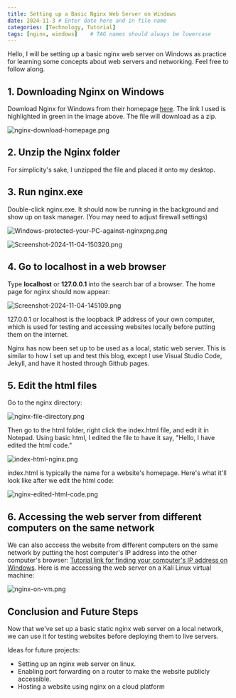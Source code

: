```yaml
---
title: Setting up a Basic Nginx Web Server on Windows
date: 2024-11-3 # Enter date here and in file name
categories: [Technology, Tutorial]
tags: [nginx, windows]    # TAG names should always be lowercase
---
```


Hello, I will be setting up a basic nginx web server on Windows as practice for learning some concepts about web servers and networking. Feel free to follow along. 

## 1. Downloading Nginx on Windows

Download Nginx for Windows from their homepage [here](https://nginx.org/en/download.html). The link I used is highlighted in green in the image above. The file will download as a zip.

![nginx-download-homepage.png](https://i.postimg.cc/vT373dD3/nginx-download-homepage.png)

##  2. Unzip the Nginx folder

For simplicity's sake, I unzipped the file and placed it onto my desktop.

## 3. Run nginx.exe

Double-click nginx.exe. It should now be running in the background and show up on task manager. (You may need to adjust firewall settings) 

![Windows-protected-your-PC-against-nginxpng.png](https://postimg.cc/kVBfDfwj)

![Screenshot-2024-11-04-150320.png](https://i.postimg.cc/zBrzW4rZ/Screenshot-2024-11-04-150320.png)

## 4. Go to localhost in a web browser

Type **localhost** or **127.0.0.1** into the search bar of a browser. The home page for nginx should now appear:

![Screenshot-2024-11-04-145109.png](https://i.postimg.cc/fbLzvY35/Screenshot-2024-11-04-145109.png)

127.0.0.1 or localhost is the loopback IP address of your own computer, which is used for testing and accessing websites locally before putting them on the internet. 

Nginx has now been set up to be used as a local, static web server. This is similar to how I set up and test this blog, except I use Visual Studio Code, Jekyll, and have it hosted through Github pages.

## 5. Edit the html files

Go to the nginx directory:

![nginx-file-directory.png](https://i.postimg.cc/6QM4CVQW/nginx-file-directory.png)

Then go to the html folder, right click the index.html file, and edit it in Notepad. Using basic html, I edited the file to have it say, "Hello, I have edited the html code."

![index-html-nginx.png](https://i.postimg.cc/mZ6L7LGG/index-html-nginx.png)

index.html is typically the name for a website's homepage. Here's what it'll look like after we edit the html code:

![nginx-edited-html-code.png](https://i.postimg.cc/TYmcYBfK/nginx-edited-html-code.png)

## 6. Accessing the web server from different computers on the same network

We can also acccess the website from different computers on the same network by putting the host computer's IP address into the other computer's browser: [Tutorial link for finding your computer's IP address on Windows](https://support.microsoft.com/en-us/windows/find-your-ip-address-in-windows-f21a9bbc-c582-55cd-35e0-73431160a1b9). Here is me accessing the web server on a Kali Linux virtual machine:

![nginx-on-vm.png](https://i.postimg.cc/4xxdR4qs/nginx-on-vm.png)

## Conclusion and Future Steps

Now that we've set up a basic static nginx web server on a local network, we can use it for testing websites before deploying them to live servers. 

Ideas for future projects:
* Setting up an nginx web server on linux.
* Enabling port forwarding on a router to make the website publicly accessible.
* Hosting a website using nginx on a cloud platform
